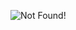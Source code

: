![Not Found!](https://github.com/osemrt/CS-Notes/blob/master/signal_and_systems/img/q5.png?raw=true)
